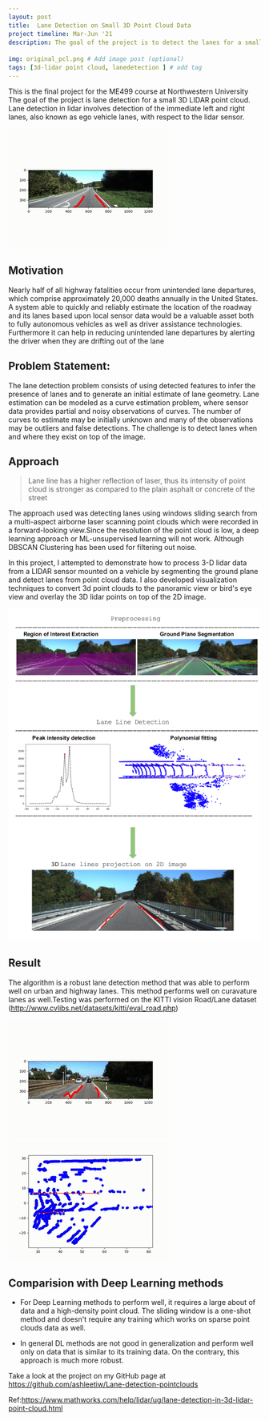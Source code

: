 ```yaml
---
layout: post
title:  Lane Detection on Small 3D Point Cloud Data
project timeline: Mar-Jun '21
description: The goal of the project is to detect the lanes for a small LIDAR point cloud. Therefore, we cannot use a Deep Learning algorithm that learns to identify the lanes by looking at a vast amount of data. This project shows how to detect lanes using lidar point clouds 

img: original_pcl.png # Add image post (optional)
tags: [3d-lidar point cloud, lanedetection ] # add tag
---
```


This is the final project for the ME499 course at Northwestern University 
The goal of the project is lane detection for a small 3D LIDAR point cloud. Lane detection in lidar involves detection of the immediate left and right lanes, also known as ego vehicle lanes, with respect to the lidar sensor.


![Demo](../assets/img/demo.gif)
 
## Motivation
Nearly half of all highway fatalities occur from unintended lane departures, which comprise approximately 20,000 deaths annually in the United States. A system able to quickly and reliably estimate the location of the roadway and its lanes based upon local sensor data would be a valuable asset both to fully autonomous vehicles as well as driver assistance technologies. Furthermore it can help in reducing unintended lane departures by alerting the driver when they are drifting out of the lane


## Problem Statement:
The lane detection problem consists of using detected features to infer the presence of lanes and to generate an initial estimate of lane geometry. Lane estimation can be modeled as a curve estimation problem, where sensor data provides partial and noisy observations of curves. The number of curves to estimate may be initially unknown and many of the observations may be outliers and false detections. The challenge is to detect lanes when and where they exist on top of the image.


##  Approach

> Lane line has a higher reflection of laser, thus its intensity of point cloud is stronger as compared to the plain asphalt or concrete of the street

The approach used was detecting lanes using windows sliding search from a multi-aspect airborne laser scanning point clouds which were recorded in a forward-looking view.Since the resolution of the point cloud is low, a deep learning approach or ML-unsupervised learning will not work. Although DBSCAN Clustering has been used for filtering out noise.

In this project, I attempted to demonstrate how to process 3-D lidar data from a LIDAR sensor mounted on a vehicle by segmenting the ground plane and detect lanes from point cloud data. I also developed visualization techniques to convert 3d point clouds to the panoramic view or bird's eye view and overlay the 3D lidar points on top of the 2D image.

![Diagram](../assets/img/im.png)


## Result
The algorithm is a robust lane detection method that was able to perform well on urban and highway lanes. This method performs well on curavature lanes as well.Testing was performed on the KITTI vision Road/Lane dataset (http://www.cvlibs.net/datasets/kitti/eval_road.php)


![Diagram](../assets/img/output.gif)
![Diagram](../assets/img/output2d.gif)


## Comparision with Deep Learning methods

* For Deep Learning methods to perform well, it requires a large about of data and a high-density point cloud. The sliding window is a one-shot method and doesn't require any training which works on sparse point clouds data as well.

* In general DL methods are not good in generalization and perform well only on data that is similar to its training data. On the contrary, this approach is much more robust. 


Take a look at the project on my GitHub page at
https://github.com/ashleetiw/Lane-detection-pointclouds

Ref:https://www.mathworks.com/help/lidar/ug/lane-detection-in-3d-lidar-point-cloud.html





